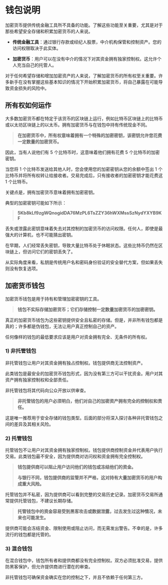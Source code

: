# 钱包说明

加密货币提供传统金融工具所不具备的功能。了解这些功能至关重要，尤其是对于那些希望安全存储和积累加密货币的人来说。

- **传统金融工具**：通过银行存款或经纪人股票，中介机构保管和控制资产。您的访问权限取决于此实体。

- **加密货币**：用户可以在没有中介的情况下对其资金拥有独家控制权。这允许个人充当自己的托管人。

对于任何希望存储和增加加密资产的人来说，了解加密货币的所有权至关重要。许多新手在没有掌握这些基本知识的情况下开始积累加密货币，将自己暴露在可能导致资金损失的风险中。

## 所有权如何运作

大多数加密货币都在特定于该货币的区块链上运行，例如比特币区块链上的比特币或以太坊区块链上的以太币。拥有加密货币与在钱包中持有传统现金不同。

> **在加密货币中，所有权意味着拥有一个特殊的加密密钥，该密钥允许您花费一定数量的加密货币。**

因此，当有人说他们有 5 个比特币时，这意味着他们拥有花费 5 个比特币的加密密钥。

当您将 1 个比特币发送给其他人时，您会使用您的加密密钥从您的余额中签出 1 个比特币并将所有权转让给接收者。交易完成后，只有接收者的加密密钥才能花费这 1 个比特币。

关键点是，拥有加密货币意味着拥有加密密钥。

典型的加密密钥可能如下所示：

> **5Kb8kLf9zgWQnogidDA76MzPL6TsZZY36hWXMssSzNydYXYB9KF**

丢失或泄露此密钥意味着失去对其控制的加密货币的访问权限。任何人，即使是最强大的计算机，也不可能猜出密钥。

在早期，人们经常丢失密钥，导致大量比特币处于休眠状态。这些比特币仍然在区块链上，但访问它们的密钥丢失了。

从实际角度来看，私钥是传统用户名和密码身份验证的安全替代方案，但如果丢失则没有恢复选项。

## 加密货币钱包

加密货币钱包是用于持有和管理加密密钥的工具。

>**钱包不实际存储加密货币；它们存储控制一定数量加密货币的加密密钥。**

真正的加密货币钱包为这些密钥提供安全且私密的存储。但是，并非所有钱包都是真的；许多都是伪钱包，无法让用户真正控制自己的资产。

任何像样的钱包的最低要求应该是用户对资金拥有完全、无条件的所有权。

### 1) 非托管钱包

非托管钱包让用户对其资金拥有独占控制权。钱包提供商无法控制资产。

此类钱包是最安全的加密货币钱包形式，因为没有第三方可以干扰资金。用户对其资产拥有独家控制权和全部责任。

非托管钱包将其代码向公众开放以供审查。

> **非托管钱包的用户必须明白，他们对自己的加密资产拥有完全的控制权和责任。**

这是唯一推荐用于安全存储的钱包类型。后面的部分将深入探讨各种非托管钱包之间的差异及其相关风险。

### 2) 托管钱包

托管钱包不让用户对其资金拥有独家控制权。钱包提供商控制资金并代表用户执行交易。此类钱包最不安全，因为提供商对访问权和资金拥有完全控制权。

> **钱包提供商可以阻止用户访问他们的钱包或冻结他们的资金。**
>
> **与银行不同，钱包提供商的监管并不严格，这对持有大量加密货币的用户构成重大风险。**

托管钱包并不私密，因为提供商可以看到完整的交易历史记录。加密货币交易所通常提供托管钱包，不建议长期存储。

> **托管钱包中的资金容易受到黑客攻击或数据泄露，过去发生过这种情况，未来也可能发生。**

提供商可能会冻结资金、限制使用或阻止访问，而无需发出警告。不幸的是，许多流行的钱包都是托管的。

### 3) 混合钱包

在混合钱包中，钱包所有者和提供商都没有完全控制权。双方必须批准交易，提供防黑客保护，但允许提供商进行潜在的审查。

非托管钱包可确保资金确实在您的控制之下，并且不依赖于任何第三方。